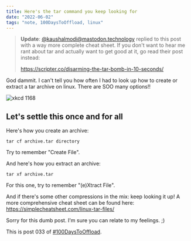 ```yaml
---
title: Here's the tar command you keep looking for
date: "2022-06-02"
tags: "note, 100DaysToOffload, linux"
---
```


> **Update**: [@kaushalmodi@mastodon.technology](https://mastodon.technology/@kaushalmodi)
> replied to this post with a way more complete cheat sheet. If you don't want
> to hear me rant about tar and actually want to get good at it, go read their
> post instead:
>
> https://scripter.co/disarming-the-tar-bomb-in-10-seconds/

God dammit. I can't tell you how often I had to look up how to create or
extract a tar archive on linux. There are SOO many options!!

![xkcd 1168](https://imgs.xkcd.com/comics/tar_2x.png)

## Let's settle this once and for all

Here's how you create an archive:

```
tar cf archive.tar directory
```

Try to remember "Create File".

And here's how you extract an archive:

```
tar xf archive.tar
```

For this one, try to remember "(e)Xtract File".

And if there's some other compressions in the mix: keep looking it up! A more
comprehensive cheat sheet can be found here:
https://simplecheatsheet.com/linux-tar-files/

Sorry for this dumb post. I'm sure you can relate to my feelings. ;)


This is post 033 of [#100DaysToOffload](https://100daystooffload.com/).
